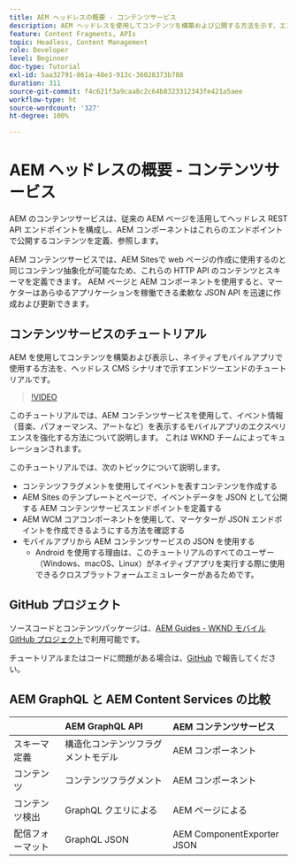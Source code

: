 ```yaml
---
title: AEM ヘッドレスの概要 - コンテンツサービス
description: AEM ヘッドレスを使用してコンテンツを構築および公開する方法を示す、エンドツーエンドのチュートリアルです。
feature: Content Fragments, APIs
topic: Headless, Content Management
role: Developer
level: Beginner
doc-type: Tutorial
exl-id: 5aa32791-861a-48e3-913c-36028373b788
duration: 311
source-git-commit: f4c621f3a9caa8c2c64b8323312343fe421a5aee
workflow-type: ht
source-wordcount: '327'
ht-degree: 100%

---
```


# AEM ヘッドレスの概要 - コンテンツサービス

AEM のコンテンツサービスは、従来の AEM ページを活用してヘッドレス REST API エンドポイントを構成し、AEM コンポーネントはこれらのエンドポイントで公開するコンテンツを定義、参照します。

AEM コンテンツサービスでは、AEM Sitesで web ページの作成に使用するのと同じコンテンツ抽象化が可能なため、これらの HTTP API のコンテンツとスキーマを定義できます。 AEM ページと AEM コンポーネントを使用すると、マーケターはあらゆるアプリケーションを稼働できる柔軟な JSON API を迅速に作成および更新できます。

## コンテンツサービスのチュートリアル

AEM を使用してコンテンツを構築および表示し、ネイティブモバイルアプリで使用する方法を、ヘッドレス CMS シナリオで示すエンドツーエンドのチュートリアルです。

>[!VIDEO](https://video.tv.adobe.com/v/35436?quality=12&learn=on&captions=jpn)

このチュートリアルでは、AEM コンテンツサービスを使用して、イベント情報（音楽、パフォーマンス、アートなど）を表示するモバイルアプリのエクスペリエンスを強化する方法について説明します。 これは WKND チームによってキュレーションされます。

このチュートリアルでは、次のトピックについて説明します。

* コンテンツフラグメントを使用してイベントを表すコンテンツを作成する
* AEM Sites のテンプレートとページで、イベントデータを JSON として公開する AEM コンテンツサービスエンドポイントを定義する
* AEM WCM コアコンポーネントを使用して、マーケターが JSON エンドポイントを作成できるようにする方法を確認する
* モバイルアプリから AEM コンテンツサービスの JSON を使用する
   * Android を使用する理由は、このチュートリアルのすべてのユーザー（Windows、macOS、Linux）がネイティブアプリを実行する際に使用できるクロスプラットフォームエミュレーターがあるためです。

## GitHub プロジェクト

ソースコードとコンテンツパッケージは、[AEM Guides - WKND モバイル GitHub プロジェクト](https://github.com/adobe/aem-guides-wknd-mobile)で利用可能です。

チュートリアルまたはコードに問題がある場合は、[GitHub](https://github.com/adobe/aem-guides-wknd-mobile/issues) で報告してください。

## AEM GraphQL と AEM Content Services の比較

|                                | AEM GraphQL API | AEM コンテンツサービス |
|--------------------------------|:-----------------|:---------------------|
| スキーマ定義 | 構造化コンテンツフラグメントモデル | AEM コンポーネント |
| コンテンツ | コンテンツフラグメント | AEM コンポーネント |
| コンテンツ検出 | GraphQL クエリによる | AEM ページによる |
| 配信フォーマット | GraphQL JSON | AEM ComponentExporter JSON |

